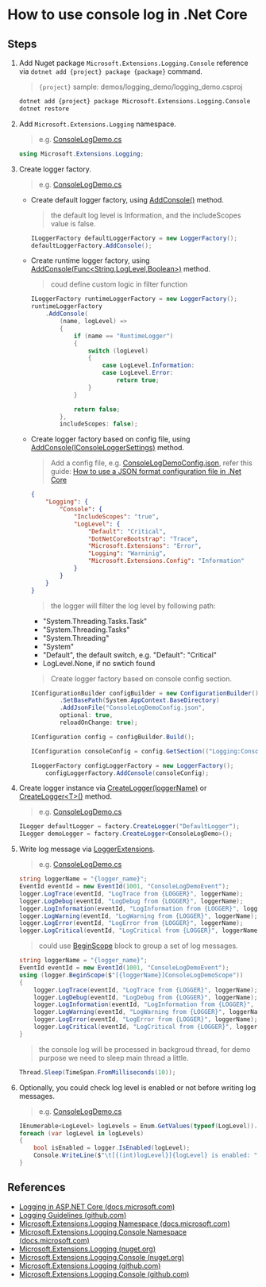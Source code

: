 # How to use console log in .Net Core

## Steps

1. Add Nuget package `Microsoft.Extensions.Logging.Console` reference via `dotnet add {project} package {package}` command.

    > `{project}` sample: demos/logging_demo/logging_demo.csproj

    ```bash
    dotnet add {project} package Microsoft.Extensions.Logging.Console
    dotnet restore
    ```

2. Add `Microsoft.Extensions.Logging` namespace.

    > e.g. [ConsoleLogDemo.cs](../../demos/logging_demo/ConsoleLogDemo.cs)
    ```csharp
    using Microsoft.Extensions.Logging;
    ```

3. Create logger factory.

    > e.g. [ConsoleLogDemo.cs](../../demos/logging_demo/ConsoleLogDemo.cs)

    * Create default logger factory, using [AddConsole()](https://docs.microsoft.com/en-us/dotnet/api/microsoft.extensions.logging.consoleloggerextensions.addconsole?view=aspnetcore-2.0#Microsoft_Extensions_Logging_ConsoleLoggerExtensions_AddConsole_Microsoft_Extensions_Logging_ILoggerFactory_) method.

        > the default log level is Information, and the includeScopes value is false.

        ```csharp
        ILoggerFactory defaultLoggerFactory = new LoggerFactory();
        defaultLoggerFactory.AddConsole();
        ```

    * Create runtime logger factory, using [AddConsole(Func<String,LogLevel,Boolean>)](https://docs.microsoft.com/en-us/dotnet/api/microsoft.extensions.logging.consoleloggerextensions.addconsole?view=aspnetcore-2.0#Microsoft_Extensions_Logging_ConsoleLoggerExtensions_AddConsole_Microsoft_Extensions_Logging_ILoggerFactory_System_Func_System_String_Microsoft_Extensions_Logging_LogLevel_System_Boolean__System_Boolean_) method.

        > coud define custom logic in filter function

        ```csharp
        ILoggerFactory runtimeLoggerFactory = new LoggerFactory();
        runtimeLoggerFactory
            .AddConsole(
                (name, logLevel) =>
                {
                    if (name == "RuntimeLogger")
                    {
                        switch (logLevel)
                        {
                            case LogLevel.Information:
                            case LogLevel.Error:
                                return true;
                        }
                    }

                    return false;
                },
                includeScopes: false);
        ```

    * Create logger factory based on config file, using [AddConsole(IConsoleLoggerSettings)](https://docs.microsoft.com/en-us/dotnet/api/microsoft.extensions.logging.consoleloggerextensions.addconsole?view=aspnetcore-2.0#Microsoft_Extensions_Logging_ConsoleLoggerExtensions_AddConsole_Microsoft_Extensions_Logging_ILoggerFactory_Microsoft_Extensions_Logging_Console_IConsoleLoggerSettings_) method.

        > Add a config file, e.g. [ConsoleLogDemoConfig.json](../../demos/logging_demo/ConsoleLogDemoConfig.json), refer this guide: [How to use a JSON format configuration file in .Net Core](../config/how_to_use_json_config_file.md)

        ```json
        {
            "Logging": {
                "Console": {
                    "IncludeScopes": "true",
                    "LogLevel": {
                        "Default": "Critical",
                        "DotNetCoreBootstrap": "Trace",
                        "Microsoft.Extensions": "Error",
                        "Logging": "Warninig",
                        "Microsoft.Extensions.Config": "Information"
                    }
                }
            }
        }
        ```

        > the logger will filter the log level by following path:

        * "System.Threading.Tasks.Task"
        * "System.Threading.Tasks"
        * "System.Threading"
        * "System"
        * "Default", the default switch, e.g. "Default": "Critical"
        * LogLevel.None, if no swtich found

        > Create logger factory based on console config section.

        ```csharp
        IConfigurationBuilder configBuilder = new ConfigurationBuilder()
                .SetBasePath(System.AppContext.BaseDirectory)
                .AddJsonFile("ConsoleLogDemoConfig.json",
                optional: true,
                reloadOnChange: true);

        IConfiguration config = configBuilder.Build();

        IConfiguration consoleConfig = config.GetSection(("Logging:Console"));

        ILoggerFactory configLoggerFactory = new LoggerFactory();
            configLoggerFactory.AddConsole(consoleConfig);
        ```

4. Create logger instance via [CreateLogger(loggerName)](https://docs.microsoft.com/en-us/dotnet/api/microsoft.extensions.logging.iloggerfactory.createlogger?view=aspnetcore-2.0#Microsoft_Extensions_Logging_ILoggerFactory_CreateLogger_System_String_) or [CreateLogger&lt;T&gt;()](https://docs.microsoft.com/en-us/dotnet/api/microsoft.extensions.logging.loggerfactoryextensions.createlogger?view=aspnetcore-2.0#Microsoft_Extensions_Logging_LoggerFactoryExtensions_CreateLogger__1_Microsoft_Extensions_Logging_ILoggerFactory_) method.

    > e.g. [ConsoleLogDemo.cs](../../demos/logging_demo/ConsoleLogDemo.cs)

    ```csharp
    ILogger defaultLogger = factory.CreateLogger("DefaultLogger");
    ILogger demoLogger = factory.CreateLogger<ConsoleLogDemo>();
    ```

5. Write log message via [LoggerExtensions](https://docs.microsoft.com/en-us/dotnet/api/microsoft.extensions.logging.loggerextensions?view=aspnetcore-2.0).

    > e.g. [ConsoleLogDemo.cs](../../demos/logging_demo/ConsoleLogDemo.cs)

    ```csharp
    string loggerName = "{logger_name}";
    EventId eventId = new EventId(1001, "ConsoleLogDemoEvent");
    logger.LogTrace(eventId, "LogTrace from {LOGGER}", loggerName);
    logger.LogDebug(eventId, "LogDebug from {LOGGER}", loggerName);
    logger.LogInformation(eventId, "LogInformation from {LOGGER}", loggerName);
    logger.LogWarning(eventId, "LogWarning from {LOGGER}", loggerName);
    logger.LogError(eventId, "LogError from {LOGGER}", loggerName);
    logger.LogCritical(eventId, "LogCritical from {LOGGER}", loggerName);
    ```

    > could use [BeginScope](https://docs.microsoft.com/en-us/dotnet/api/microsoft.extensions.logging.loggerextensions.beginscope?view=aspnetcore-2.0#Microsoft_Extensions_Logging_LoggerExtensions_BeginScope_Microsoft_Extensions_Logging_ILogger_System_String_System_Object___) block to group a set of log messages.

    ```csharp
    string loggerName = "{logger_name}";
    EventId eventId = new EventId(1001, "ConsoleLogDemoEvent");
    using (logger.BeginScope($"[{loggerName}]ConsoleLogDemoScope"))
    {
        logger.LogTrace(eventId, "LogTrace from {LOGGER}", loggerName);
        logger.LogDebug(eventId, "LogDebug from {LOGGER}", loggerName);
        logger.LogInformation(eventId, "LogInformation from {LOGGER}", loggerName);
        logger.LogWarning(eventId, "LogWarning from {LOGGER}", loggerName);
        logger.LogError(eventId, "LogError from {LOGGER}", loggerName);
        logger.LogCritical(eventId, "LogCritical from {LOGGER}", loggerName);
    }
    ```

    > the console log will be processed in backgroud thread, for demo purpose we need to sleep main thread a little.

    ```csharp
    Thread.Sleep(TimeSpan.FromMilliseconds(10));
    ```

6. Optionally, you could check log level is enabled or not before writing log messages.

    > e.g. [ConsoleLogDemo.cs](../../demos/logging_demo/ConsoleLogDemo.cs)

    ```csharp
    IEnumerable<LogLevel> logLevels = Enum.GetValues(typeof(LogLevel)).Cast<LogLevel>().Except(new[] { LogLevel.None });
    foreach (var logLevel in logLevels)
    {
        bool isEnabled = logger.IsEnabled(logLevel);
        Console.WriteLine($"\t[{(int)logLevel}]{logLevel} is enabled: ".PadRight(30, ' ') + isEnabled);
    }
    ```

## References

* [Logging in ASP.NET Core (docs.microsoft.com)](https://docs.microsoft.com/en-us/aspnet/core/fundamentals/logging/)
* [Logging Guidelines (github.com)](https://github.com/aspnet/Logging/wiki/Guidelines)
* [Microsoft.Extensions.Logging Namespace (docs.microsoft.com)](https://docs.microsoft.com/en-us/dotnet/api/microsoft.extensions.logging)
* [Microsoft.Extensions.Logging.Console Namespace (docs.microsoft.com)](https://docs.microsoft.com/en-us/dotnet/api/microsoft.extensions.logging.console)
* [Microsoft.Extensions.Logging (nuget.org)](https://www.nuget.org/packages/Microsoft.Extensions.Logging)
* [Microsoft.Extensions.Logging.Console (nuget.org)](https://www.nuget.org/packages/Microsoft.Extensions.Logging.Console)
* [Microsoft.Extensions.Logging (github.com)](https://github.com/aspnet/Logging/tree/dev/src/Microsoft.Extensions.Logging)
* [Microsoft.Extensions.Logging.Console (github.com)](https://github.com/aspnet/Logging/tree/dev/src/Microsoft.Extensions.Logging.Console)
